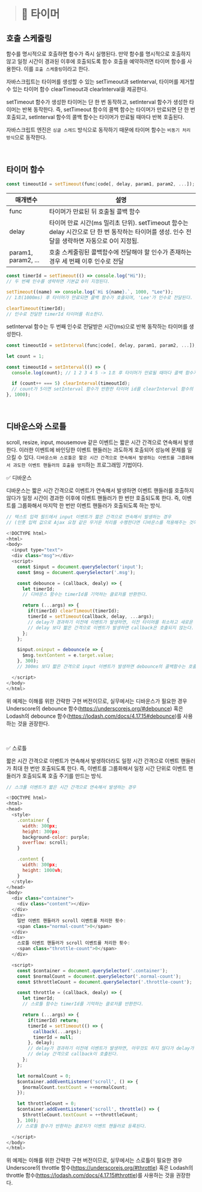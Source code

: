 > # 📖 타이머

## 호출 스케줄링

함수를 명시적으로 호출하면 함수가 즉시 실행된다. 만약 함수를 명시적으로 호출하지 않고 일정 시간이 경과된 이후에 호출되도록 함수 호출을 예약하려면 타이머 함수를 사용한다. 이를 `호출 스케줄링`이라고 한다.

자바스크립트는 타이머를 생성할 수 있는 setTimeout과 setInterval, 타이머를 제거할 수 있는 타이머 함수 clearTimeout과 clearInterval을 제공한다.

setTimeout 함수가 생성한 타이머는 단 한 번 동작하고, setInterval 함수가 생성한 타이머는 반복 동작한다. 즉, setTimeout 함수의 콜백 함수는 타이머가 만료되면 단 한 번 호출되고, setInterval 함수의 콜백 함수는 타이머가 만료될 때마다 반복 호출된다.

자바스크립트 엔진은 `싱글 스레드` 방식으로 동작하기 때문에 타이머 함수는 `비동기 처리 방식`으로 동작한다.

<br/>

## 타이머 함수

```js
const timeoutId = setTimeout(func|code[, delay, param1, param2, ...]);
```

| 매개변수            | 설명                                                                                                                                          |
| ------------------- | --------------------------------------------------------------------------------------------------------------------------------------------- |
| func                | 타이머가 만료된 뒤 호출될 콜백 함수                                                                                                           |
| delay               | 타이머 만료 시간(ms 밀리초 단위). setTimeout 함수는 delay 시간으로 단 한 번 동작하는 타이머를 생성. 인수 전달을 생략하면 자동으로 0이 지정됨. |
| param1, param2, ... | 호출 스케줄링된 콜백함수에 전달해야 할 인수가 존재하는 경우 세 번째 이후 인수로 전달                                                          |

```js
const timerId = setTimeout(() => console.log("Hi"));
// 두 번째 인수를 생략하면 기본값 0이 지정된다.

setTimeout((name) => console.log(`Hi ${name}.`, 1000, "Lee"));
// 1초(1000ms) 후 타이머가 만료되면 콜백 함수가 호출되며, 'Lee'가 인수로 전달된다.

clearTimeout(timerId);
// 인수로 전달한 timerId 타이머를 취소한다.
```

setInterval 함수는 두 번째 인수로 전달받은 시간(ms)으로 반복 동작하는 타이머를 생성한다.

```js
const timeoutId = setInterval(func|code[, delay, param1, param2, ...]);
```

```js
let count = 1;

const timeoutId = setInterval(() => {
  console.log(count); // 1 2 3 4 5 -> 1초 후 타이머가 만료될 때마다 콜백 함수가 호출된다. setInterval 함수는 생성된 타이머를 식별할 수 있는 고유한 타이머 id를 반환한다.

  if (count++ === 5) clearInterval(timeoutId);
  // count가 5이면 setInterval 함수가 반환한 타이머 id를 clearInterval 함수의 인수로 전달하여 타이머를 취소한다.
}, 1000);
```

<br/>

## 디바운스와 스로틀

scroll, resize, input, mousemove 같은 이벤트는 짧은 시간 간격으로 연속해서 발생한다. 이러한 이벤트에 바인딩한 이벤트 핸들러는 과도하게 호출되어 성능에 문제를 일으킬 수 있다. `디바운스와 스로틀은 짧은 시간 간격으로 연속해서 발생하는 이벤트를 그룹화해서 과도한 이벤트 핸들러의 호출을 방지`하는 프로그래밍 기법이다.

✅ 디바운스

디바운스는 짧은 시간 간격으로 이벤트가 연속해서 발생하면 이벤트 핸들러를 호출하지 않다가 일정 시간이 경과한 이후에 이벤트 핸들러가 한 번만 호출되도록 한다. 즉, 이벤트를 그룹화해서 마지막 한 번만 이벤트 핸들러가 호출되도록 하는 방식.

```js
// 텍스트 입력 필드에서 input 이벤트가 짧은 간격으로 연속해서 발생하는 경우
// (인풋 입력 값으로 Ajax 요청 같은 무거운 처리를 수행한다면 디바운스를 적용해주는 것이 좋다)

<!DOCTYPE html>
<html>
<body>
  <input type="text">
  <div class="msg"></div>
  <script>
    const $input = document.querySelector('input');
    const $msg = document.querySelector('.msg');

    const debounce = (callback, dealy) => {
      let timerId;
      // 디바운스 함수는 timerId를 기억하는 클로저를 반환한다.

      return (...args) => {
        if(timerId) clearTimeout(timerId);
        timerId = setTimeout(callback, delay, ...args);
        // delay가 경과하기 이전에 이벤트가 발생하면, 이전 타이머를 취소하고 새로운 타이머를 세팅한다.
        // delay 보다 짧은 간격으로 이벤트가 발생하면 callback은 호출되지 않는다.
      };
    };

    $input.oninput = debounce(e => {
      $msg.textContent = e.target.value;
    }, 300);
    // 300ms 보다 짧은 간격으로 input 이벤트가 발생하면 debounce의 콜백함수는 호출되지 않다가 300ms 동안 input 이벤트가 더 이상 발생하지 않으면 한 번만 호출된다.

  </script>
</body>
</html>
```

위 예제는 이해를 위한 간략한 구현 버전이므로, 실무에서는 디바운스가 필요한 경우 Underscore의 debounce 함수(https://underscorejs.org/#debounce) 혹은 Lodash의 debounce 함수(https://lodash.com/docs/4.17.15#debounce)를 사용하는 것을 권장한다.

<br/>

✅ 스로틀

짧은 시간 간격으로 이벤트가 연속해서 발생하더라도 일정 시간 간격으로 이벤트 핸들러가 최대 한 번만 호출되도록 한다. 즉, 이벤트를 그룹화해서 일정 시간 단위로 이벤트 핸들러가 호출되도록 호출 주기를 만드는 방식.

```js
// 스크롤 이벤트가 짧은 시간 간격으로 연속해서 발생하는 경우

<!DOCTYPE html>
<html>
<head>
  <style>
    .container {
      width: 300px;
      height: 300px;
      background-color: purple;
      overflow: scroll;
    }

    .content {
      width: 300px;
      height: 1000vh;
    }
  </style>
</head>
<body>
  <div class="container">
    <div class="content"></div>
  </div>
  <div>
    일반 이벤트 핸들러가 scroll 이벤트를 처리한 횟수:
    <span class="normal-count">0</span>
  </div>
  <div>
    스로틀 이벤트 핸들러가 scroll 이벤트를 처리한 횟수:
    <span class="throttle-count">0</span>
  </div>

  <script>
    const $container = document.querySelector('.container');
    const $normalCount = document.querySelector('.normal-count');
    const $throttleCount = document.querySelector('.throttle-count');

    const throttle = (callback, dealy) => {
      let timerId;
      // 스로틀 함수는 timerId를 기억하는 클로저를 반환한다.

      return (...args) => {
        if(timerId) return;
        timerId = setTimeout(() => {
          callback(...args);
          timerId = null;
        }, delay);
        // delay가 경과하기 이전에 이벤트가 발생하면, 아무것도 하지 않다가 delay가 경과했을 때 이벤트가 발생하면 새로운 타이머를 재설정.
        // delay 간격으로 callback이 호출된다.
      };
    };

    let normalCount = 0;
    $container.addEventListener('scroll', () => {
      $normalCount.textCount = ++normalCount;
    });

    let throttleCount = 0;
    $container.addEventListener('scroll', throttle() => {
      $throttleCount.textCount = ++throttleCount;
    }, 100);
    // 스로틀 함수가 반환하는 클로저가 이벤트 핸들러로 등록된다.

  </script>
</body>
</html>
```

위 예제는 이해를 위한 간략한 구현 버전이므로, 실무에서는 스로틀이 필요한 경우 Underscore의 throttle 함수(https://underscorejs.org/#throttle) 혹은 Lodash의 throttle 함수(https://lodash.com/docs/4.17.15#throttle)를 사용하는 것을 권장한다.

<br/>
